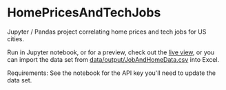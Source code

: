 # HomePricesAndTechJobs
Jupyter / Pandas project correlating home prices and tech jobs for US cities.  

Run in Jupyter notebook, or for a preview, check out the [live view](https://github.com/CodeSolid/HomePricesAndTechJobs/blob/master/HomePricesTechJobs.ipynb), or you can import the data set from [data/output/JobAndHomeData.csv](https://github.com/CodeSolid/HomePricesAndTechJobs/blob/master/data/output/JobAndHomeData.csv) into Excel.

Requirements:  See the notebook for the API key you'll need to update the data set.
